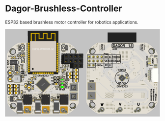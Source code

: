 # Dagor-Brushless-Controller
ESP32 based brushless motor controller for robotics applications.

![Board](Images/D1.1.PNG)